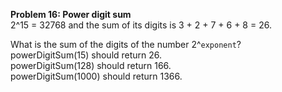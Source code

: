 **Problem 16: Power digit sum**  
2^15 = 32768 and the sum of its digits is 3 + 2 + 7 + 6 + 8 = 26.  

What is the sum of the digits of the number 2^`exponent`?  
powerDigitSum(15) should return 26.  
powerDigitSum(128) should return 166.  
powerDigitSum(1000) should return 1366.  